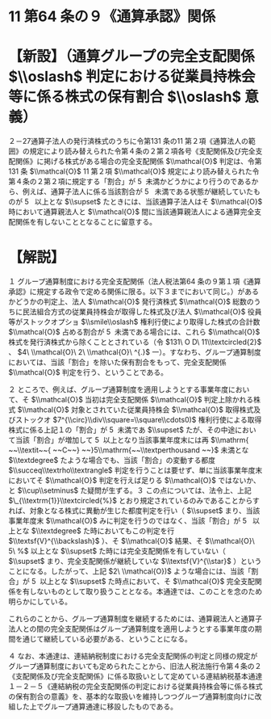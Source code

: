 # 11 第64 条の９《通算承認》関係

# 【新設】（通算グループの完全支配関係 $\\oslash$ 判定における従業員持株会等に係る株式の保有割合 $\\oslash$ 意義）

２－27通算子法人の発行済株式のうちに令第131 条の11 第２項《通算法人の範囲》の規定により読み替えられた令第４条の２第２項各号《支配関係及び完全支配関係》に掲げる株式がある場合の完全支配関係 $\\mathcal{O}$ 判定は、令第131 条 $\\mathcal{O}$ 11 第２項 $\\mathcal{O}$ 規定により読み替えられた令第４条の２第２項に規定する「割合」が $5\ %$ 未満かどうかにより行うのであるから、例えば、通算子法人に係る当該割合が $5 ~~%$ 未満である状態が継続していたものが $5~~%$ 以上とな $\\supset$ たときには、当該通算子法人はそ $\\mathcal{O}$ 時において通算親法人と $\\mathcal{O}$ 間に当該通算親法人による通算完全支配関係を有しないこととなることに留意する。

# 【解説】

１ グループ通算制度における完全支配関係（法人税法第64 条の９第１項《通算承認》に規定する政令で定める関係に限る。以下３までにおいて同じ。）があるかどうかの判定上、法人 $\\mathcal{O}$ 発行済株式 $\\mathcal{O}$ 総数のうちに民法組合方式の従業員持株会が取得した株式及び法人 $\\mathcal{O}$ 役員等がストックオプショ $\\smile\\oslash$ 権利行使により取得した株式の合計数 $\\mathcal{O}$ 占める割合が $5~%$ 未満である場合には、これら $\\mathcal{O}$ 株式を発行済株式から除くこととされている（令 $131\ O D\ 11\\textcircled{2}$ 、 $4\ \\mathcal{O}\ 2\ \\mathcal{O}\ ^{.}$ 一）。すなわち、グループ通算制度においては、当該「割合」を除いた保有割合をもって、完全支配関係 $\\mathcal{O}$ 判定を行う、ということである。

２ ところで、例えば、グループ通算制度を適用しようとする事業年度において、そ $\\mathcal{O}$ 当初は完全支配関係 $\\mathcal{O}$ 判定上除かれる株式 $\\mathcal{O}$ 対象とされていた従業員持株会 $\\mathcal{O}$ 取得株式及びストックオ $7^{\\circ}\\div\\square=\\square\\cdots0)$ 権利行使による取得株式に係る上記１の「割合」が $5\ %$ 未満であ $\\supset$ たが、その中途において当該「割合」が増加して $5\ %$ 以上となり当該事業年度末には再 $\\mathrm{ ~~\\textit~~{ ~~C~~} ~~}5\\mathrm{~~\\textperthousand ~~}$ 未満とな $\\textdegree$ たような場合でも、当該「割合」の変動する都度 $\\succeq\\textrho\\textrangle$ 判定を行うことは要せず、単に当該事業年度末においてそ $\\mathcal{O}$ 判定を行えば足りる $\\mathcal{O}$ ではないか、と $\\cup\\setminus$ た疑問が生ずる。３ この点については、法令上、上記 $\_{\\textrm{1}}\\textcircled{%}$ とおり規定されているのみであることからすれば、対象となる株式に異動が生じた都度判定を行い（ $\\supset$ まり、当該事業年度末 $\\mathcal{O}$ みに判定を行うのではなく、当該「割合」が $5~~%$ 以上とな $\\textdegree$ た時においてもこの判定を行 $\\textsf{V}^{\\backslash}$ ）、そ $\\mathcal{O}$ 結果、そ $\\mathcal{O}\ 5\ %$ 以上とな $\\supset$ た時には完全支配関係を有していない（ $\\supset$ まり、完全支配関係が継続していな $\\textsf{V}^{\\star}$ ）ということになる。したがって、上記 $2\ \\mathcal{O})$ ような場合には、当該「割合」が $5~%$ 以上とな $\\supset$ た時点において、そ $\\mathcal{O}$ 完全支配関係を有しないものとして取り扱うこととなる。本通達では、このことを念のため明らかにしている。

これらのことから、グループ通算制度を継続するためには、通算親法人と通算子法人との間の完全支配関係はグループ通算制度を適用しようとする事業年度の期間を通じて継続している必要がある、ということになる。

４ なお、本通達は、連結納税制度における完全支配関係の判定と同様の規定がグループ通算制度においても定められたことから、旧法人税法施行令第４条の２《支配関係及び完全支配関係》に係る取扱いとして定めている連結納税基本通達１－２－５《連結納税の完全支配関係の判定における従業員持株会等に係る株式の保有割合の意義》を、基本的な取扱いを維持しつつグループ通算制度向けに改組した上でグループ通算通達に移設したものである。